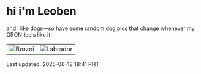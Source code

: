 # hi i'm Leoben

and i like dogs—so have some random dog pics that change whenever my CRON feels like it

|  |  |
|--------|----------|
| ![Borzoi](https://random-dog-vercel.vercel.app/api/random-borzoi?v=1750243273) | ![Labrador](https://random-dog-vercel.vercel.app/api/random-labrador?v=1750243273) |

Last updated: 2025-06-18 18:41 PHT
